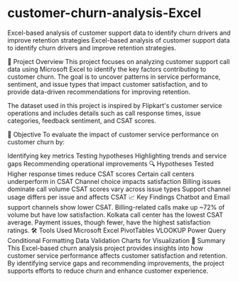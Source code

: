 # customer-churn-analysis-Excel
Excel-based analysis of customer support data to identify churn drivers and improve retention strategies
Excel-based analysis of customer support data to identify churn drivers and improve retention strategies.

📌 Project Overview
This project focuses on analyzing customer support call data using Microsoft Excel to identify the key factors contributing to customer churn. The goal is to uncover patterns in service performance, sentiment, and issue types that impact customer satisfaction, and to provide data-driven recommendations for improving retention.

The dataset used in this project is inspired by Flipkart's customer service operations and includes details such as call response times, issue categories, feedback sentiment, and CSAT scores.

🎯 Objective
To evaluate the impact of customer service performance on customer churn by:

Identifying key metrics
Testing hypotheses
Highlighting trends and service gaps
Recommending operational improvements
🔍 Hypotheses Tested
Higher response times reduce CSAT scores
Certain call centers underperform in CSAT
Channel choice impacts satisfaction
Billing issues dominate call volume
CSAT scores vary across issue types
Support channel usage differs per issue and affects CSAT
📈 Key Findings
Chatbot and Email support channels show lower CSAT.
Billing-related calls make up ~72% of volume but have low satisfaction.
Kolkata call center has the lowest CSAT average.
Payment issues, though fewer, have the highest satisfaction ratings.
🛠 Tools Used
Microsoft Excel
PivotTables
VLOOKUP
Power Query
Conditional Formatting
Data Validation
Charts for Visualization
📌 Summary
This Excel-based churn analysis project provides insights into how customer service performance affects customer satisfaction and retention. By identifying service gaps and recommending improvements, the project supports efforts to reduce churn and enhance customer experience.
